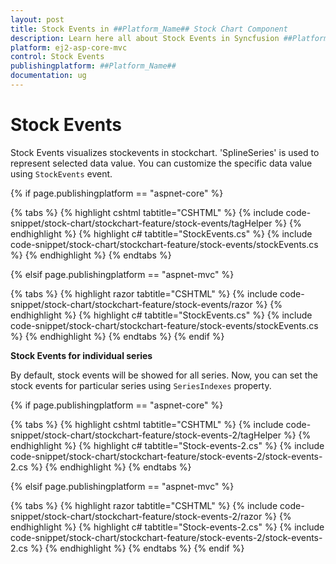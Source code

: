 ```yaml
---
layout: post
title: Stock Events in ##Platform_Name## Stock Chart Component
description: Learn here all about Stock Events in Syncfusion ##Platform_Name## Stock Chart component of Syncfusion Essential JS 2 and more.
platform: ej2-asp-core-mvc
control: Stock Events
publishingplatform: ##Platform_Name##
documentation: ug
---
```


<!-- markdownlint-disable MD036 -->

# Stock Events

Stock Events visualizes stockevents in stockchart. 'SplineSeries' is used to represent selected data value. You can customize the specific data value using `StockEvents` event.

{% if page.publishingplatform == "aspnet-core" %}

{% tabs %}
{% highlight cshtml tabtitle="CSHTML" %}
{% include code-snippet/stock-chart/stockchart-feature/stock-events/tagHelper %}
{% endhighlight %}
{% highlight c# tabtitle="StockEvents.cs" %}
{% include code-snippet/stock-chart/stockchart-feature/stock-events/stockEvents.cs %}
{% endhighlight %}
{% endtabs %}

{% elsif page.publishingplatform == "aspnet-mvc" %}

{% tabs %}
{% highlight razor tabtitle="CSHTML" %}
{% include code-snippet/stock-chart/stockchart-feature/stock-events/razor %}
{% endhighlight %}
{% highlight c# tabtitle="StockEvents.cs" %}
{% include code-snippet/stock-chart/stockchart-feature/stock-events/stockEvents.cs %}
{% endhighlight %}
{% endtabs %}
{% endif %}



**Stock Events for individual series**

By default, stock events will be showed for all series. Now, you can set the stock events for particular series using `SeriesIndexes` property.

{% if page.publishingplatform == "aspnet-core" %}

{% tabs %}
{% highlight cshtml tabtitle="CSHTML" %}
{% include code-snippet/stock-chart/stockchart-feature/stock-events-2/tagHelper %}
{% endhighlight %}
{% highlight c# tabtitle="Stock-events-2.cs" %}
{% include code-snippet/stock-chart/stockchart-feature/stock-events-2/stock-events-2.cs %}
{% endhighlight %}
{% endtabs %}

{% elsif page.publishingplatform == "aspnet-mvc" %}

{% tabs %}
{% highlight razor tabtitle="CSHTML" %}
{% include code-snippet/stock-chart/stockchart-feature/stock-events-2/razor %}
{% endhighlight %}
{% highlight c# tabtitle="Stock-events-2.cs" %}
{% include code-snippet/stock-chart/stockchart-feature/stock-events-2/stock-events-2.cs %}
{% endhighlight %}
{% endtabs %}
{% endif %}


